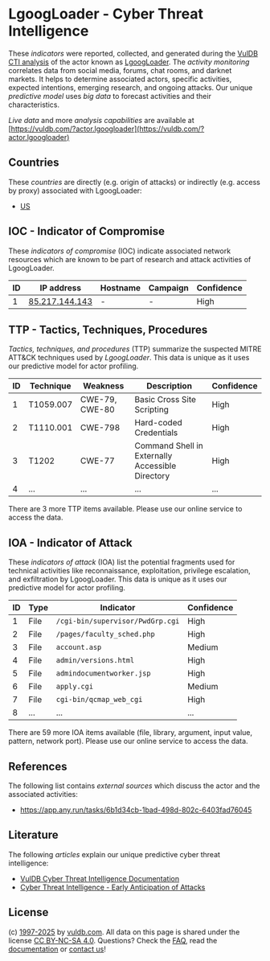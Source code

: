 # LgoogLoader - Cyber Threat Intelligence

These _indicators_ were reported, collected, and generated during the [VulDB CTI analysis](https://vuldb.com/?kb.cti) of the actor known as [LgoogLoader](https://vuldb.com/?actor.lgoogloader). The _activity monitoring_ correlates data from social media, forums, chat rooms, and darknet markets. It helps to determine associated actors, specific activities, expected intentions, emerging research, and ongoing attacks. Our unique _predictive model_ uses _big data_ to forecast activities and their characteristics.

_Live data_ and more _analysis capabilities_ are available at [https://vuldb.com/?actor.lgoogloader](https://vuldb.com/?actor.lgoogloader)

## Countries

These _countries_ are directly (e.g. origin of attacks) or indirectly (e.g. access by proxy) associated with LgoogLoader:

* [US](https://vuldb.com/?country.us)

## IOC - Indicator of Compromise

These _indicators of compromise_ (IOC) indicate associated network resources which are known to be part of research and attack activities of LgoogLoader.

ID | IP address | Hostname | Campaign | Confidence
-- | ---------- | -------- | -------- | ----------
1 | [85.217.144.143](https://vuldb.com/?ip.85.217.144.143) | - | - | High

## TTP - Tactics, Techniques, Procedures

_Tactics, techniques, and procedures_ (TTP) summarize the suspected MITRE ATT&CK techniques used by _LgoogLoader_. This data is unique as it uses our predictive model for actor profiling.

ID | Technique | Weakness | Description | Confidence
-- | --------- | -------- | ----------- | ----------
1 | T1059.007 | CWE-79, CWE-80 | Basic Cross Site Scripting | High
2 | T1110.001 | CWE-798 | Hard-coded Credentials | High
3 | T1202 | CWE-77 | Command Shell in Externally Accessible Directory | High
4 | ... | ... | ... | ...

There are 3 more TTP items available. Please use our online service to access the data.

## IOA - Indicator of Attack

These _indicators of attack_ (IOA) list the potential fragments used for technical activities like reconnaissance, exploitation, privilege escalation, and exfiltration by LgoogLoader. This data is unique as it uses our predictive model for actor profiling.

ID | Type | Indicator | Confidence
-- | ---- | --------- | ----------
1 | File | `/cgi-bin/supervisor/PwdGrp.cgi` | High
2 | File | `/pages/faculty_sched.php` | High
3 | File | `account.asp` | Medium
4 | File | `admin/versions.html` | High
5 | File | `admindocumentworker.jsp` | High
6 | File | `apply.cgi` | Medium
7 | File | `cgi-bin/qcmap_web_cgi` | High
8 | ... | ... | ...

There are 59 more IOA items available (file, library, argument, input value, pattern, network port). Please use our online service to access the data.

## References

The following list contains _external sources_ which discuss the actor and the associated activities:

* https://app.any.run/tasks/6b1d34cb-1bad-498d-802c-6403fad76045

## Literature

The following _articles_ explain our unique predictive cyber threat intelligence:

* [VulDB Cyber Threat Intelligence Documentation](https://vuldb.com/?kb.cti)
* [Cyber Threat Intelligence - Early Anticipation of Attacks](https://www.scip.ch/en/?labs.20201022)

## License

(c) [1997-2025](https://vuldb.com/?kb.changelog) by [vuldb.com](https://vuldb.com/?kb.about). All data on this page is shared under the license [CC BY-NC-SA 4.0](https://creativecommons.org/licenses/by-nc-sa/4.0/). Questions? Check the [FAQ](https://vuldb.com/?kb.faq), read the [documentation](https://vuldb.com/?kb) or [contact us](https://vuldb.com/?contact)!
